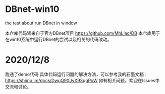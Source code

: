 # DBnet-win10
the test about run DBnet in window

本仓库代码皆来自于官方DBnet项目  https://github.com/MhLiao/DB
本仓库用于在win10系统中运行DBnet的尝试以及相关的代码改动。

# 2020/12/8
跑通了demo代码
具体代码运行问题的解决方法，可以参考我的石墨文档：https://shimo.im/docs/DwqQ9XJvX93qgPxW
如有相关问题，欢迎在Issues中交流和讨论。
